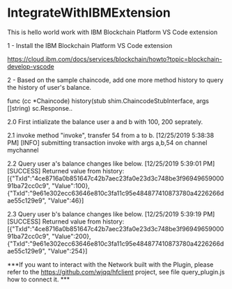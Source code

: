# IntegrateWithIBMExtension

This is hello world work with IBM Blockchain Platform VS Code extension

1 - Install the IBM Blockchain Platform VS Code extension 

https://cloud.ibm.com/docs/services/blockchain/howto?topic=blockchain-develop-vscode


2 - Based on the sample chaincode, add one more method history to query the history of user's balance.

func (cc *Chaincode) history(stub shim.ChaincodeStubInterface, args []string) sc.Response..

2.0 First intializate the balance user a and b with 100, 200 seprately.

2.1 invoke method "invoke", transfer 54 from a to b.
[12/25/2019 5:38:38 PM] [INFO] submitting transaction invoke with args a,b,54 on channel mychannel

2.2 Query user a's balance changes like below.
[12/25/2019 5:39:01 PM] [SUCCESS] Returned value from history: [{"TxId":"4ce8716a0b851647c42b7aec23fa0e23d3c748be3f9694965900091ba72cc0c9", "Value":100},{"TxId":"9e61e302ecc63646e810c3fa11c95e484877410873780a4226266dae55c129e9", "Value":46}]

2.3 Query user b's balance changes like below.
[12/25/2019 5:39:19 PM] [SUCCESS] Returned value from history: [{"TxId":"4ce8716a0b851647c42b7aec23fa0e23d3c748be3f9694965900091ba72cc0c9", "Value":200},{"TxId":"9e61e302ecc63646e810c3fa11c95e484877410873780a4226266dae55c129e9", "Value":254}]


***If you want to interact with the Network built with the Plugin, please refer to the https://github.com/wjqq/hfclient project, see file query_plugin.js how to connect it. ***

